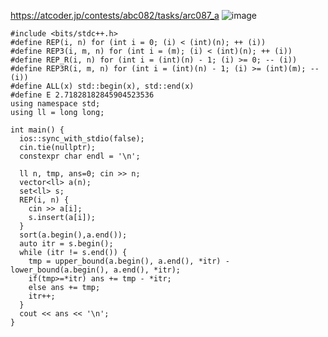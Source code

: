 https://atcoder.jp/contests/abc082/tasks/arc087_a
![image](https://user-images.githubusercontent.com/46245101/123644273-3013dc00-d860-11eb-95ed-a8352560bb49.png)

```
#include <bits/stdc++.h>
#define REP(i, n) for (int i = 0; (i) < (int)(n); ++ (i))
#define REP3(i, m, n) for (int i = (m); (i) < (int)(n); ++ (i))
#define REP_R(i, n) for (int i = (int)(n) - 1; (i) >= 0; -- (i))
#define REP3R(i, m, n) for (int i = (int)(n) - 1; (i) >= (int)(m); -- (i))
#define ALL(x) std::begin(x), std::end(x)
#define E 2.71828182845904523536
using namespace std;
using ll = long long;

int main() {
  ios::sync_with_stdio(false);
  cin.tie(nullptr);
  constexpr char endl = '\n';

  ll n, tmp, ans=0; cin >> n;
  vector<ll> a(n);
  set<ll> s;
  REP(i, n) {
    cin >> a[i];
    s.insert(a[i]);
  }
  sort(a.begin(),a.end());
  auto itr = s.begin();
  while (itr != s.end()) {
    tmp = upper_bound(a.begin(), a.end(), *itr) - lower_bound(a.begin(), a.end(), *itr);
    if(tmp>=*itr) ans += tmp - *itr;
    else ans += tmp;
    itr++;
  }  
  cout << ans << '\n';
}

```
